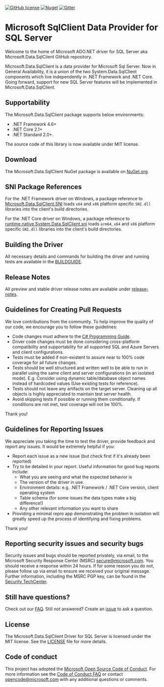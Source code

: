 [![GitHub license](https://img.shields.io/badge/license-MIT-blue.svg?style=flat-square)](https://raw.githubusercontent.com/dotnet/sqlclient/master/LICENSE)
[![Nuget](https://img.shields.io/nuget/dt/Microsoft.Data.SqlClient?label=Nuget.org%20Downloads&style=flat-square&color=blue)](https://www.nuget.org/packages/Microsoft.Data.SqlClient)
[![Gitter](https://img.shields.io/gitter/room/badges/shields.svg?style=flat-square&color=blue)](https://gitter.im/Microsoft/mssql-developers)

# Microsoft SqlClient Data Provider for SQL Server

Welcome to the home of Microsoft ADO.NET driver for SQL Server aka Microsoft.Data.SqlClient GitHub repository.

Microsoft.Data.SqlClient is a data provider for Microsoft Sql Server. Now in General Availability, it is a union of the two System.Data.SqlClient components which live independently in .NET Framework and .NET Core. Going forward, support for new SQL Server features will be implemented in Microsoft.Data.SqlClient.

## Supportability
The Microsoft.Data.SqlClient package supports below environments:
- .NET Framework 4.6+
- .NET Core 2.1+
- .NET Standard 2.0+.

The source code of this library is now available under MIT license.

## Download

The Microsoft.Data.SqlClient NuGet package is available on [NuGet.org](https://www.nuget.org/packages/Microsoft.Data.SqlClient/).

## SNI Package References

For the .NET Framework driver on Windows, a package reference to [Microsoft.Data.SqlClient.SNI](https://www.nuget.org/packages/Microsoft.Data.SqlClient.SNI/) loads `x64` and `x86` platform specific `SNI.dll` libraries into the client's build directories.

For the .NET Core driver on Windows, a package reference to [runtime.native.System.Data.SqlClient.sni](https://www.nuget.org/packages/runtime.native.System.Data.SqlClient.sni/) loads `arm64`, `x64` and `x86` platform specific `SNI.dll` libraries into the client's build directories.

## Building the Driver

All necessary details and commands for building the driver and running tests are available in the [BUILDGUIDE](BUILDGUIDE.md).

## Release Notes

All preview and stable driver release notes are available under [release-notes](release-notes).

## Guidelines for Creating Pull Requests

We love contributions from the community. To help improve the quality of our code, we encourage you to follow these guidelines:

- Code changes must adhere to the [C# Programming Guide](https://docs.microsoft.com/en-us/dotnet/csharp/programming-guide/index).
- Driver code changes must be done considering cross-platform compatibility and supportability for all supported SQL and Azure Servers and client configurations.
- Tests must be added if non-existent to assure near to 100% code coverage for all future changes.
- Tests should be well structured and written well to be able to run in parallel using the same client and server configurations (in an isolated mode). E.g. Consider using dynamic table/database object names instead of hardcoded values (Use existing tests for reference).
- Tests should not leave any artifacts on the target server. Cleaning up all objects is highly appreciated to maintain test server health.
- Avoid skipping tests if possible or running them conditionally. If conditions are not met, test coverage will not be 100%.

Thank you!

## Guidelines for Reporting Issues

We appreciate you taking the time to test the driver, provide feedback and report any issues. It would be extremely helpful if you:

- Report each issue as a new issue (but check first if it's already been reported)
- Try to be detailed in your report. Useful information for good bug reports include:
  * What you are seeing and what the expected behavior is
  * The version of the driver in use.
  * Environment details: e.g. .NET Framework / .NET Core version, client operating system
  * Table schema (for some issues the data types make a big difference!)
  * Any other relevant information you want to share
- Providing a minimal repro app demonstrating the problem in isolation will greatly speed up the process of identifying and fixing problems.

Thank you!

## Reporting security issues and security bugs

Security issues and bugs should be reported privately, via email, to the Microsoft Security Response Center (MSRC) [secure@microsoft.com](mailto:secure@microsoft.com). You should receive a response within 24 hours. If for some reason you do not, please follow up via email to ensure we received your original message. Further information, including the MSRC PGP key, can be found in the [Security TechCenter](https://technet.microsoft.com/en-us/security/ff852094.aspx).

## Still have questions?

Check out our [FAQ](https://github.com/dotnet/SqlClient/wiki/Frequently-Asked-Questions). Still not answered? Create an [issue](https://github.com/dotnet/SqlClient/issues/new/choose) to ask a question.

## License

The Microsoft.Data.SqlClient Driver for SQL Server is licensed under the MIT license. See the [LICENSE](https://github.com/dotnet/SqlClient/blob/master/LICENSE) file for more details.

## Code of conduct

This project has adopted the [Microsoft Open Source Code of Conduct](https://opensource.microsoft.com/codeofconduct/). For more information see the [Code of Conduct FAQ](https://opensource.microsoft.com/codeofconduct/faq/) or contact [opencode@microsoft.com](mailto:opencode@microsoft.com) with any additional questions or comments.
